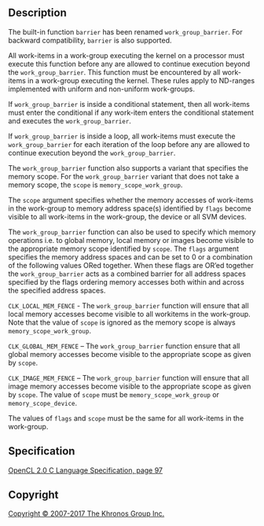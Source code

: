 
## Description

The built-in function `barrier` has been renamed `work_group_barrier`.
For backward compatibility, `barrier` is also supported.

All work-items in a work-group executing the kernel on a processor must
execute this function before any are allowed to continue execution
beyond the `work_group_barrier`. This function must be encountered by
all work-items in a work-group executing the kernel. These rules apply
to ND-ranges implemented with uniform and non-uniform work-groups.

If `work_group_barrier` is inside a conditional statement, then all
work-items must enter the conditional if any work-item enters the
conditional statement and executes the `work_group_barrier`.

If `work_group_barrier` is inside a loop, all work-items must execute
the `work_group_barrier` for each iteration of the loop before any are
allowed to continue execution beyond the `work_group_barrier`.

The `work_group_barrier` function also supports a variant that specifies
the memory scope. For the `work_group_barrier` variant that does not
take a memory scope, the `scope` is `memory_scope_work_group`.

The `scope` argument specifies whether the memory accesses of work-items
in the work-group to memory address space(s) identified by `flags`
become visible to all work-items in the work-group, the device or all
SVM devices.

The `work_group_barrier` function can also be used to specify which
memory operations i.e. to global memory, local memory or images become
visible to the appropriate memory scope identified by `scope`. The
`flags` argument specifies the memory address spaces and can be set to 0
or a combination of the following values ORed together. When these flags
are OR’ed together the `work_group_barrier` acts as a combined barrier
for all address spaces specified by the flags ordering memory accesses
both within and across the specified address spaces.

`CLK_LOCAL_MEM_FENCE` - The `work_group_barrier` function will ensure
that all local memory accesses become visible to all workitems in the
work-group. Note that the value of `scope` is ignored as the memory
scope is always `memory_scope_work_group`.

`CLK_GLOBAL_MEM_FENCE` – The `work_group_barrier` function ensure that
all global memory accesses become visible to the appropriate scope as
given by `scope`.

`CLK_IMAGE_MEM_FENCE` – The `work_group_barrier` function will ensure
that all image memory accesses become visible to the appropriate scope
as given by `scope`. The value of `scope` must be
`memory_scope_work_group` or `memory_scope_device`.

The values of `flags` and `scope` must be the same for all work-items in
the work-group.

## Specification

[OpenCL 2.0 C Language Specification, page
97](https://www.khronos.org/registry/cl/specs/opencl-2.0-openclc.pdf#page=97)

## Copyright

[Copyright © 2007-2017 The Khronos Group Inc.](copyright.html)
